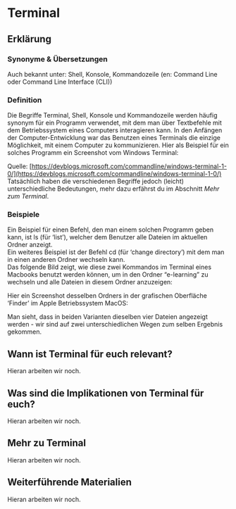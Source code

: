 # Terminal
## Erklärung

### Synonyme & Übersetzungen

Auch bekannt unter: Shell, Konsole, Kommandozeile (en: Command Line oder Command Line Interface (CLI))

### Definition

Die Begriffe Terminal, Shell, Konsole und Kommandozeile werden häufig synonym für ein Programm verwendet, mit dem man über Textbefehle mit dem Betriebssystem eines Computers interagieren kann. In den Anfängen der Computer-Entwicklung war das Benutzen eines Terminals die einzige Möglichkeit, mit einem Computer zu kommunizieren. Hier als Beispiel für ein solches Programm ein Screenshot vom Windows Terminal:  
  
  
Quelle: [https://devblogs.microsoft.com/commandline/windows-terminal-1-0/](https://devblogs.microsoft.com/commandline/windows-terminal-1-0/)  
Tatsächlich haben die verschiedenen Begriffe jedoch (leicht) unterschiedliche Bedeutungen, mehr dazu erfährst du im Abschnitt *Mehr zum Terminal*.

### Beispiele

Ein Beispiel für einen Befehl, den man einem solchen Programm geben kann, ist ls (für ‘list’), welcher dem Benutzer alle Dateien im aktuellen Ordner anzeigt.  
Ein weiteres Beispiel ist der Befehl cd (für ‘change directory’) mit dem man in einen anderen Ordner wechseln kann.  
Das folgende Bild zeigt, wie diese zwei Kommandos im Terminal eines Macbooks benutzt werden können, um in den Ordner “e-learning” zu wechseln und alle Dateien in diesem Ordner anzuzeigen:



Hier ein Screenshot desselben Ordners in der grafischen Oberfläche ‘Finder’ im Apple Betriebssystem MacOS:  


Man sieht, dass in beiden Varianten dieselben vier Dateien angezeigt werden - wir sind auf zwei unterschiedlichen Wegen zum selben Ergebnis gekommen.

  
## Wann ist Terminal für euch relevant?
Hieran arbeiten wir noch.

## Was sind die Implikationen von Terminal für euch? 
Hieran arbeiten wir noch.

## Mehr zu Terminal   
Hieran arbeiten wir noch.

## Weiterführende Materialien
Hieran arbeiten wir noch.

